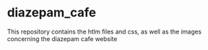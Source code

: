 # diazepam_cafe
This repository contains the htlm files and css, as well as the images concerning the diazepam cafe website
